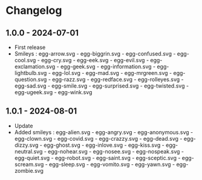 # Changelog

## 1.0.0 - 2024-07-01

- First release
- Smileys :
egg-arrow.svg -
egg-biggrin.svg -
egg-confused.svg -
egg-cool.svg -
egg-cry.svg -
egg-eek.svg -
egg-evil.svg -
egg-exclamation.svg -
egg-geek.svg -
egg-information.svg -
egg-lightbulb.svg -
egg-lol.svg -
egg-mad.svg -
egg-mrgreen.svg -
egg-question.svg -
egg-razz.svg -
egg-redface.svg -
egg-rolleyes.svg -
egg-sad.svg -
egg-smile.svg -
egg-surprised.svg -
egg-twisted.svg -
egg-ugeek.svg -
egg-wink.svg

## 1.0.1 - 2024-08-01

- Update
- Added smileys :
egg-alien.svg -
egg-angry.svg -
egg-anonymous.svg -
egg-clown.svg -
egg-covid.svg -
egg-crazzy.svg -
egg-dead.svg -
egg-dizzy.svg -
egg-ghost.svg -
egg-inlove.svg -
egg-kiss.svg -
egg-neutral.svg -
egg-nohear.svg -
egg-nosee.svg -
egg-nospeak.svg -
egg-quiet.svg -
egg-robot.svg -
egg-saint.svg -
egg-sceptic.svg -
egg-scream.svg -
egg-sleep.svg -
egg-vomito.svg -
egg-yawn.svg -
egg-zombie.svg
